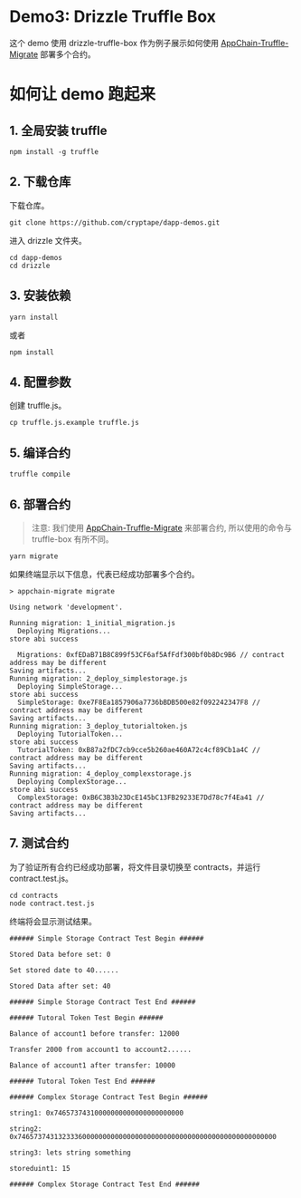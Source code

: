 # Demo3: Drizzle Truffle Box

这个 demo 使用 drizzle-truffle-box 作为例子展示如何使用 [AppChain-Truffle-Migrate](https://github.com/cryptape/appchain-truffle-migrate) 部署多个合约。

# 如何让 demo 跑起来

## 1. 全局安装 truffle

```shell
npm install -g truffle
```

## 2. 下载仓库

下载仓库。

```shell
git clone https://github.com/cryptape/dapp-demos.git
```
进入 drizzle 文件夹。

```shell
cd dapp-demos
cd drizzle
```

## 3. 安装依赖

```shell
yarn install
```

或者

```shell
npm install
```

## 4. 配置参数

创建 truffle.js。

```shell
cp truffle.js.example truffle.js
```

## 5. 编译合约

```shell
truffle compile
```

## 6. 部署合约
> 注意: 我们使用 [AppChain-Truffle-Migrate](https://github.com/cryptape/appchain-truffle-migrate) 来部署合约, 所以使用的命令与 truffle-box 有所不同。

```shell
yarn migrate
```
如果终端显示以下信息，代表已经成功部署多个合约。

```shell
> appchain-migrate migrate

Using network 'development'.

Running migration: 1_initial_migration.js
  Deploying Migrations...
store abi success

  Migrations: 0xfEDaB71B8C899f53CF6af5AfFdf300bf0b8Dc9B6 // contract address may be different
Saving artifacts...
Running migration: 2_deploy_simplestorage.js
  Deploying SimpleStorage...
store abi success
  SimpleStorage: 0xe7F8Ea1857906a7736bBDB500e82f092242347F8 // contract address may be different
Saving artifacts...
Running migration: 3_deploy_tutorialtoken.js
  Deploying TutorialToken...
store abi success
  TutorialToken: 0xB87a2fDC7cb9cce5b260ae460A72c4cf89Cb1a4C // contract address may be different
Saving artifacts...
Running migration: 4_deploy_complexstorage.js
  Deploying ComplexStorage...
store abi success
  ComplexStorage: 0xB6C3B3b23DcE145bC13FB29233E7Dd78c7f4Ea41 // contract address may be different
Saving artifacts...
```

## 7. 测试合约

为了验证所有合约已经成功部署，将文件目录切换至 contracts，并运行 contract.test.js。

```shell
cd contracts
node contract.test.js
```
终端将会显示测试结果。

```shell
###### Simple Storage Contract Test Begin ######

Stored Data before set: 0

Set stored date to 40......

Stored Data after set: 40

###### Simple Storage Contract Test End ######

###### Tutoral Token Test Begin ######

Balance of account1 before transfer: 12000

Transfer 2000 from account1 to account2......

Balance of account1 after transfer: 10000

###### Tutoral Token Test End ######

###### Complex Storage Contract Test Begin ######

string1: 0x74657374310000000000000000000000

string2: 0x7465737431323336000000000000000000000000000000000000000000000000

string3: lets string something

storeduint1: 15

###### Complex Storage Contract Test End ######
```
